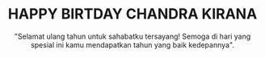 <header>

<!--
  <<< Author notes: Course header >>>
  Include a 1280×640 image, course title in sentence case, and a concise description in emphasis.
  In your repository settings: enable template repository, add your 1280×640 social image, auto delete head branches.
  Add your open source license, GitHub uses MIT license.
-->

# HAPPY BIRTDAY CHANDRA KIRANA

"Selamat ulang tahun untuk sahabatku tersayang! Semoga di hari yang spesial ini kamu mendapatkan tahun yang baik kedepannya". 

</header>



</footer>
